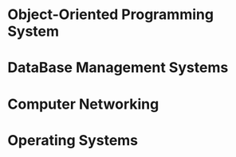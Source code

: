 # Object-Oriented Programming System
# DataBase Management Systems
# Computer Networking
# Operating Systems
